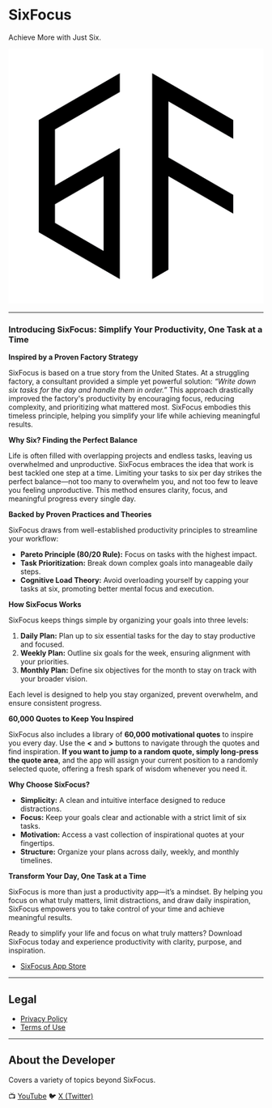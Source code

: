 # SixFocus
Achieve More with Just Six.

<img src="https://github.com/SunKimBusan/SixFocus/blob/main/images/logo_1024.png?raw=true" alt="SixFocus Logo" width="512"/>

---

### Introducing SixFocus: Simplify Your Productivity, One Task at a Time

**Inspired by a Proven Factory Strategy**

SixFocus is based on a true story from the United States. At a struggling factory, a consultant provided a simple yet powerful solution: *“Write down six tasks for the day and handle them in order.”* This approach drastically improved the factory's productivity by encouraging focus, reducing complexity, and prioritizing what mattered most. SixFocus embodies this timeless principle, helping you simplify your life while achieving meaningful results.

**Why Six? Finding the Perfect Balance**

Life is often filled with overlapping projects and endless tasks, leaving us overwhelmed and unproductive. SixFocus embraces the idea that work is best tackled one step at a time. Limiting your tasks to six per day strikes the perfect balance—not too many to overwhelm you, and not too few to leave you feeling unproductive. This method ensures clarity, focus, and meaningful progress every single day.

**Backed by Proven Practices and Theories**

SixFocus draws from well-established productivity principles to streamline your workflow:
- **Pareto Principle (80/20 Rule):** Focus on tasks with the highest impact.
- **Task Prioritization:** Break down complex goals into manageable daily steps.
- **Cognitive Load Theory:** Avoid overloading yourself by capping your tasks at six, promoting better mental focus and execution.

**How SixFocus Works**

SixFocus keeps things simple by organizing your goals into three levels:
1. **Daily Plan:** Plan up to six essential tasks for the day to stay productive and focused.
2. **Weekly Plan:** Outline six goals for the week, ensuring alignment with your priorities.
3. **Monthly Plan:** Define six objectives for the month to stay on track with your broader vision.

Each level is designed to help you stay organized, prevent overwhelm, and ensure consistent progress.

**60,000 Quotes to Keep You Inspired**

SixFocus also includes a library of **60,000 motivational quotes** to inspire you every day. Use the **<** and **>** buttons to navigate through the quotes and find inspiration. **If you want to jump to a random quote, simply long-press the quote area**, and the app will assign your current position to a randomly selected quote, offering a fresh spark of wisdom whenever you need it.

**Why Choose SixFocus?**

- **Simplicity:** A clean and intuitive interface designed to reduce distractions.
- **Focus:** Keep your goals clear and actionable with a strict limit of six tasks.
- **Motivation:** Access a vast collection of inspirational quotes at your fingertips.
- **Structure:** Organize your plans across daily, weekly, and monthly timelines.

**Transform Your Day, One Task at a Time**

SixFocus is more than just a productivity app—it’s a mindset. By helping you focus on what truly matters, limit distractions, and draw daily inspiration, SixFocus empowers you to take control of your time and achieve meaningful results.

Ready to simplify your life and focus on what truly matters? Download SixFocus today and experience productivity with clarity, purpose, and inspiration.

- [SixFocus App Store](https://apps.apple.com/us/app/sixfocus/id6738138035)

---

## Legal
- [Privacy Policy](https://github.com/SunKimBusan/SixFocus/blob/main/PrivacyPolicy.md)
- [Terms of Use](https://github.com/SunKimBusan/SixFocus/blob/main/TermsOfUse.md)

---

## About the Developer
Covers a variety of topics beyond SixFocus.

📺 [YouTube](https://www.youtube.com/@ZirohStory)
🐦 [X (Twitter)](https://x.com/taeyangkim91)
